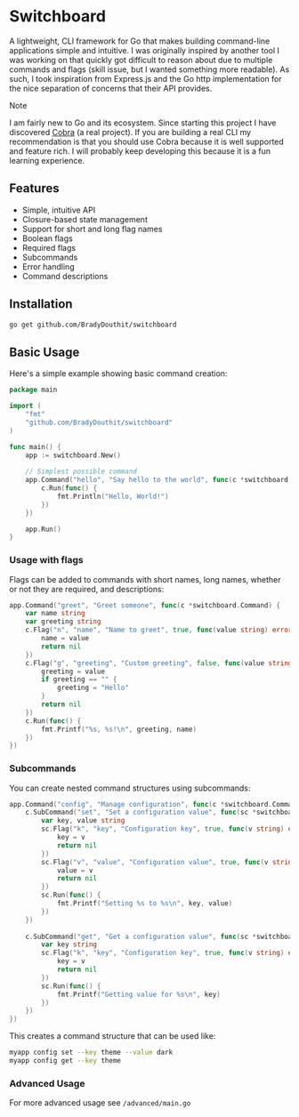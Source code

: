 # Switchboard

A lightweight, CLI framework for Go that makes building command-line applications simple and intuitive. I was originally inspired by another tool I was working on that quickly got difficult to reason about due to multiple commands and flags (skill issue, but I wanted something more readable). As such, I took inspiration from Express.js and the Go http implementation for the nice separation of concerns that their API provides.

> [!NOTE]  
> I am fairly new to Go and its ecosystem. Since starting this project I have discovered [Cobra](https://github.com/spf13/cobra) (a real project). If you are building a real CLI my recommendation is that you should use Cobra because it is well supported and feature rich. I will probably keep developing this because it is a fun learning experience.

## Features
- Simple, intuitive API
- Closure-based state management
- Support for short and long flag names
- Boolean flags
- Required flags
- Subcommands
- Error handling
- Command descriptions

## Installation

```bash
go get github.com/BradyDouthit/switchboard
```

## Basic Usage

Here's a simple example showing basic command creation:

```go
package main

import (
    "fmt"
    "github.com/BradyDouthit/switchboard"
)

func main() {
    app := switchboard.New()
    
    // Simplest possible command
    app.Command("hello", "Say hello to the world", func(c *switchboard.Command) {
        c.Run(func() {
            fmt.Println("Hello, World!")
        })
    })

    app.Run()
}
```

### Usage with flags
Flags can be added to commands with short names, long names, whether or not they are required, and descriptions:

```go
app.Command("greet", "Greet someone", func(c *switchboard.Command) {
    var name string
    var greeting string
    c.Flag("n", "name", "Name to greet", true, func(value string) error {
        name = value
        return nil
    })
    c.Flag("g", "greeting", "Custom greeting", false, func(value string) error {
        greeting = value
        if greeting == "" {
            greeting = "Hello"
        }
        return nil
    })
    c.Run(func() {
        fmt.Printf("%s, %s!\n", greeting, name)
    })
})
```

### Subcommands
You can create nested command structures using subcommands:

```go
app.Command("config", "Manage configuration", func(c *switchboard.Command) {
    c.SubCommand("set", "Set a configuration value", func(sc *switchboard.Command) {
        var key, value string
        sc.Flag("k", "key", "Configuration key", true, func(v string) error {
            key = v
            return nil
        })
        sc.Flag("v", "value", "Configuration value", true, func(v string) error {
            value = v
            return nil
        })
        sc.Run(func() {
            fmt.Printf("Setting %s to %s\n", key, value)
        })
    })
    
    c.SubCommand("get", "Get a configuration value", func(sc *switchboard.Command) {
        var key string
        sc.Flag("k", "key", "Configuration key", true, func(v string) error {
            key = v
            return nil
        })
        sc.Run(func() {
            fmt.Printf("Getting value for %s\n", key)
        })
    })
})
```

This creates a command structure that can be used like:
```bash
myapp config set --key theme --value dark
myapp config get --key theme
```

### Advanced Usage
For more advanced usage see `/advanced/main.go`
